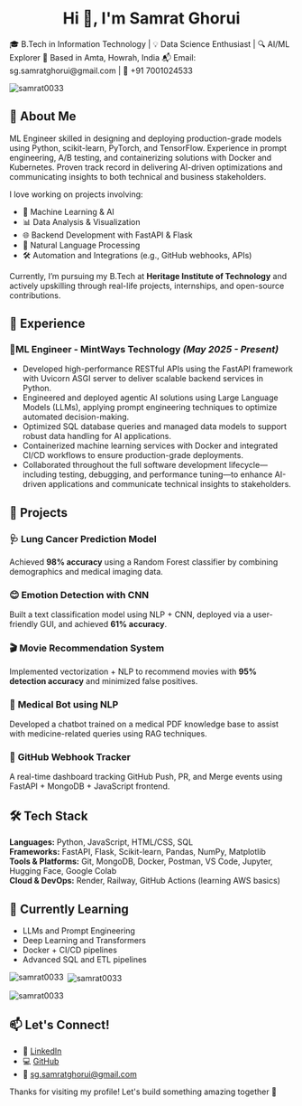 
 <h1 align="center">Hi 👋, I'm Samrat Ghorui</h1>
🎓 B.Tech in Information Technology | 💡 Data Science Enthusiast | 🔍 AI/ML Explorer  
📍 Based in Amta, Howrah, India  
📬 Email: sg.samratghorui@gmail.com | 📱 +91 7001024533
<p> <img src="https://komarev.com/ghpvc/?username=samrat0033&label=Profile%20views&color=0e75b6&style=flat" alt="samrat0033" /> </p>


## 🚀 About Me

ML Engineer skilled in designing and deploying production-grade models using Python, scikit-learn, PyTorch, and TensorFlow. Experience in prompt engineering, A/B testing, and containerizing solutions with Docker and Kubernetes. Proven track record in delivering AI-driven optimizations and communicating insights to both technical and business stakeholders.

I love working on projects involving:
- 🧠 Machine Learning & AI
- 📊 Data Analysis & Visualization
- 🌐 Backend Development with FastAPI & Flask
- 💬 Natural Language Processing
- 🛠️ Automation and Integrations (e.g., GitHub webhooks, APIs)

Currently, I’m pursuing my B.Tech at **Heritage Institute of Technology** and actively upskilling through real-life projects, internships, and open-source contributions.


## 💼 Experience

### 🔸ML Engineer - MintWays Technology *(May 2025 - Present)*

-  Developed high-performance RESTful APIs using the FastAPI framework with Uvicorn ASGI server to deliver scalable backend
services in Python.
-  Engineered and deployed agentic AI solutions using Large Language Models (LLMs), applying prompt engineering techniques to
optimize automated decision-making.
-  Optimized SQL database queries and managed data models to support robust data handling for AI applications.
-  Containerized machine learning services with Docker and integrated CI/CD workflows to ensure production-grade deployments.
-  Collaborated throughout the full software development lifecycle—including testing, debugging, and performance tuning—to enhance
AI-driven applications and communicate technical insights to stakeholders.



## 🧠 Projects

### 🩺 **Lung Cancer Prediction Model**
Achieved **98% accuracy** using a Random Forest classifier by combining demographics and medical imaging data.

### 😊 **Emotion Detection with CNN**
Built a text classification model using NLP + CNN, deployed via a user-friendly GUI, and achieved **61% accuracy**.

### 🎬 **Movie Recommendation System**
Implemented vectorization + NLP to recommend movies with **95% detection accuracy** and minimized false positives.

### 🤖 **Medical Bot using NLP**
Developed a chatbot trained on a medical PDF knowledge base to assist with medicine-related queries using RAG techniques.

### 🔗 **GitHub Webhook Tracker**
A real-time dashboard tracking GitHub Push, PR, and Merge events using FastAPI + MongoDB + JavaScript frontend.



## 🛠️ Tech Stack

**Languages:** Python, JavaScript, HTML/CSS, SQL  
**Frameworks:** FastAPI, Flask, Scikit-learn, Pandas, NumPy, Matplotlib  
**Tools & Platforms:** Git, MongoDB, Docker, Postman, VS Code, Jupyter, Hugging Face, Google Colab  
**Cloud & DevOps:** Render, Railway, GitHub Actions (learning AWS basics)



## 🌱 Currently Learning
- LLMs and Prompt Engineering
- Deep Learning and Transformers
- Docker + CI/CD pipelines
- Advanced SQL and ETL pipelines


<p><img align="left" src="https://github-readme-stats.vercel.app/api/top-langs?username=samrat0033&show_icons=true&locale=en&layout=compact" alt="samrat0033" /></p>

<p>&nbsp;<img align="center" src="https://github-readme-stats.vercel.app/api?username=samrat0033&show_icons=true&locale=en" alt="samrat0033" /></p>

<p><img align="center" src="https://github-readme-streak-stats.herokuapp.com/?user=samrat0033&" alt="samrat0033" /></p>


## 📫 Let's Connect!

- 💼 [LinkedIn](https://www.linkedin.com/in/samrat-ghorui-859144296)
- 💻 [GitHub](https://github.com/samrat0033)
- 📧 sg.samratghorui@gmail.com

Thanks for visiting my profile! Let's build something amazing together 🚀
